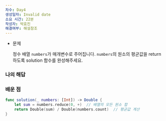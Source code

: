 ```yaml
---
차수: Day4
생성일자: Invalid date
소요 시간: 22분
작성자: 박효진
해결여부: 해설참조
---
```

- 문제
    
    정수 배열 `numbers`가 매개변수로 주어집니다. `numbers`의 원소의 평균값을 return하도록 solution 함수를 완성해주세요.
    

### 나의 해답

  

### 배운 점

```Swift
func solution(_ numbers: [Int]) -> Double {
    let sum = numbers.reduce(0, +)  // 배열의 모든 원소 합
    return Double(sum) / Double(numbers.count)  // 평균값 계산
}
```